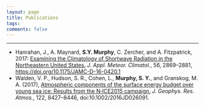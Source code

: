 ```yaml
---
layout: page
title: Publications
tags:
comments: false
---
```


---
- Hanrahan, J., A. Maynard, **S.Y. Murphy**, C. Zercher, and A. Fitzpatrick, 2017: [Examining the Climatology of Shortwave Radiation in the Northeastern United States.](https://journals.ametsoc.org/jamc/article/56/10/2869/20343/Examining-the-Climatology-of-Shortwave-Radiation) *J. Appl. Meteor. Climatol.*, 56, 2869–2881, https://doi.org/10.1175/JAMC-D-16-0420.1
- Walden, V. P., Hudson, S. R., Cohen, L., **Murphy, S. Y.**, and Granskog, M. A. (2017), [Atmospheric components of the surface energy budget over young sea ice: Results from the N‐ICE2015 campaign.](https://agupubs.onlinelibrary.wiley.com/doi/full/10.1002/2016JD026091) *J. Geophys. Res. Atmos.*, 122, 8427–8446, doi:10.1002/2016JD026091.

